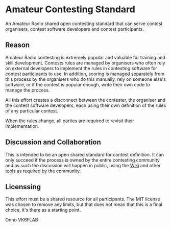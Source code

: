# Amateur Contesting Standard

An Amateur Radio shared open contesting standard that can serve contest organisers, contest software developers and contest participants.

## Reason

Amateur Radio contesting is extremely popular and valuable for training and skill development. Contests rules are managed by organisers who often rely on external developers to implement the rules in contesting software for contest participants to use. In addition, scoring is managed separately from this process by the organisers who do this manually, rely on someone else's software, or if the contest is popular enough, write their own code to manage the process.

All this effort creates a disconnect between the contester, the organiser and the contest software developers, each using their own definition of the rules of any particular contest.

When the rules change, all parties are required to revisit their implementation.

## Discussion and Collaboration

This is intended to be an open shared standard for contest definition. It can only succeed if the process is owned by the entire contesting community and as such the discussion will happen in public, using the [Wiki](https://github.com/vk6flab/amateur-contesting-standard.wiki.git) and other tools as required by the community.

## Licenssing

This effort must be a shared resource for all participants. The MIT license was chosen to remove any limits, but that does not mean that this is a final choice, it's there as a starting point.

Onno VK6FLAB
